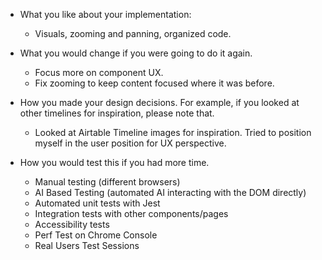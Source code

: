 - What you like about your implementation:

  - Visuals, zooming and panning, organized code.

- What you would change if you were going to do it again.

  - Focus more on component UX.
  - Fix zooming to keep content focused where it was before.

- How you made your design decisions. For example, if you looked at other timelines for inspiration, please note that.

  - Looked at Airtable Timeline images for inspiration. Tried to position myself in the user position for UX perspective.

- How you would test this if you had more time.

  - Manual testing (different browsers)
  - AI Based Testing (automated AI interacting with the DOM directly)
  - Automated unit tests with Jest
  - Integration tests with other components/pages
  - Accessibility tests
  - Perf Test on Chrome Console
  - Real Users Test Sessions

